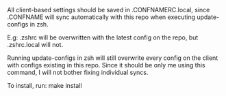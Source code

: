 All client-based settings should be saved in .CONFNAMERC.local, since .CONFNAME will sync automatically with this repo when executing update-configs in zsh.

E.g:
.zshrc will be overwritten with the latest config on the repo, but .zshrc.local will
not.

Running update-configs in zsh will still overwrite every config on the client with configs
existing in this repo. Since it should be only me using this command, I will not
bother fixing individual syncs.

To install, run:
make install
